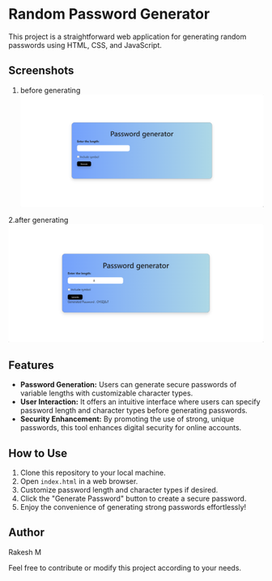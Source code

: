 # Random Password Generator

This project is a straightforward web application for generating random passwords using HTML, CSS, and JavaScript.

## Screenshots

1. before generating
![Random password generator](<screenoshots/Screenshot 2024-05-03 210248.png>)


2.after generating
![Random password generator](<screenoshots/Screenshot 2024-05-03 210301.png>)


## Features

- **Password Generation:** Users can generate secure passwords of variable lengths with customizable character types.
- **User Interaction:** It offers an intuitive interface where users can specify password length and character types before generating passwords.
- **Security Enhancement:** By promoting the use of strong, unique passwords, this tool enhances digital security for online accounts.

## How to Use

1. Clone this repository to your local machine.
2. Open `index.html` in a web browser.
3. Customize password length and character types if desired.
4. Click the "Generate Password" button to create a secure password.
5. Enjoy the convenience of generating strong passwords effortlessly!

## Author

Rakesh M

Feel free to contribute or modify this project according to your needs.
